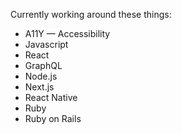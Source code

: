 Currently working around these things:

* A11Y — Accessibility
* Javascript
* React
* GraphQL
* Node.js
* Next.js
* React Native
* Ruby
* Ruby on Rails
